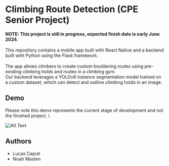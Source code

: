 # Climbing Route Detection (CPE Senior Project)
**NOTE: This project is still in progress, expected finish date is early June 2024.** \
\
This repository contains a mobile app built with React Native and a backend built with Python using the Flask framework. \
\
The app allows climbers to create custom bouldering routes using pre-existing climbing holds and routes in a climbing gym. \
Our backend leverages a YOLOv8 instance segmentation model trained on a custom dataset, which can detect and outline climbing holds in an image.

## Demo
Please note this demo represents the current stage of development and not the finished project. \
 
![Alt Text](https://github.com/lucas-caputi/climbing-route-detection/blob/main/assets/demo.gif)

## Authors
- Lucas Caputi
- Noah Masten
